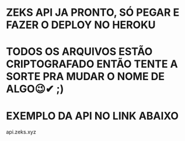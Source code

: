 # ZEKS API JA PRONTO, SÓ PEGAR E FAZER O DEPLOY NO HEROKU 

# TODOS OS ARQUIVOS ESTÃO CRIPTOGRAFADO ENTÃO TENTE A SORTE PRA MUDAR O NOME DE ALGO😉✔ ;)

# EXEMPLO DA API NO LINK ABAIXO

api.zeks.xyz
